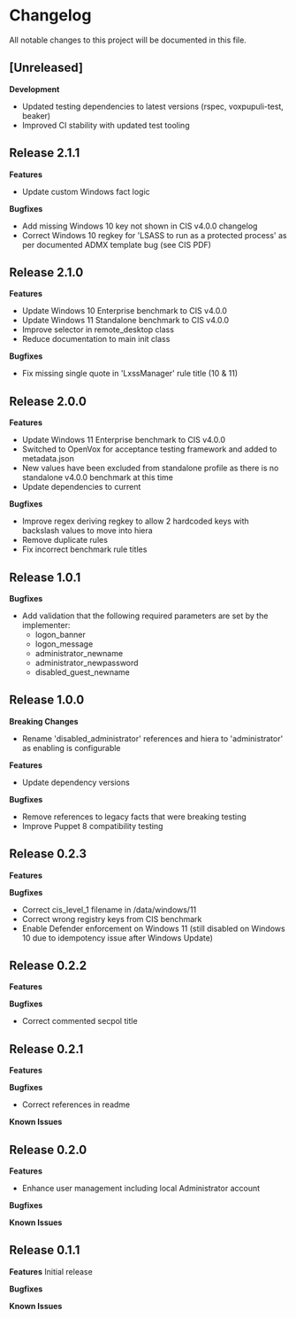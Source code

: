 # Changelog

All notable changes to this project will be documented in this file.

## [Unreleased]
**Development**
- Updated testing dependencies to latest versions (rspec, voxpupuli-test, beaker)
- Improved CI stability with updated test tooling


## Release 2.1.1

**Features**
- Update custom Windows fact logic

**Bugfixes**
- Add missing Windows 10 key not shown in CIS v4.0.0 changelog
- Correct Windows 10 regkey for 'LSASS to run as a protected process' as per documented ADMX template bug (see CIS PDF)


## Release 2.1.0

**Features**
- Update Windows 10 Enterprise benchmark to CIS v4.0.0
- Update Windows 11 Standalone benchmark to CIS v4.0.0
- Improve selector in remote_desktop class
- Reduce documentation to main init class

**Bugfixes**
- Fix missing single quote in 'LxssManager' rule title (10 & 11)


## Release 2.0.0

**Features**
- Update Windows 11 Enterprise benchmark to CIS v4.0.0
- Switched to OpenVox for acceptance testing framework and added to metadata.json
- New values have been excluded from standalone profile as there is no standalone v4.0.0 benchmark at this time
- Update dependencies to current

**Bugfixes**
- Improve regex deriving regkey to allow 2 hardcoded keys with backslash values to move into hiera
- Remove duplicate rules
- Fix incorrect benchmark rule titles


## Release 1.0.1

**Bugfixes**
- Add validation that the following required parameters are set by the implementer:
  - logon_banner
  - logon_message
  - administrator_newname
  - administrator_newpassword
  - disabled_guest_newname


## Release 1.0.0

**Breaking Changes**
- Rename 'disabled_administrator' references and hiera to 'administrator' as enabling is configurable

**Features**
- Update dependency versions

**Bugfixes**
- Remove references to legacy facts that were breaking testing
- Improve Puppet 8 compatibility testing


## Release 0.2.3

**Features**

**Bugfixes**
- Correct cis_level_1 filename in /data/windows/11
- Correct wrong registry keys from CIS benchmark
- Enable Defender enforcement on Windows 11 (still disabled on Windows 10 due to idempotency issue after Windows Update)


## Release 0.2.2

**Features**

**Bugfixes**
- Correct commented secpol title


## Release 0.2.1

**Features**

**Bugfixes**
- Correct references in readme

**Known Issues**


## Release 0.2.0

**Features**
- Enhance user management including local Administrator account

**Bugfixes**

**Known Issues**


## Release 0.1.1

**Features**
Initial release

**Bugfixes**

**Known Issues**
